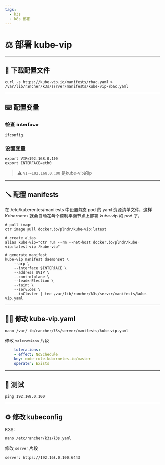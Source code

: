 ```yaml
---
tags:
  - k3s
  - k8s 部署
---
```


# ⚖️ 部署 kube-vip

---

## 📃 下载配置文件
```
curl -s https://kube-vip.io/manifests/rbac.yaml > /var/lib/rancher/k3s/server/manifests/kube-vip-rbac.yaml
```

---

## ⌨️ 配置变量

### 检查 interface
```
ifconfig 
```

### 设置变量

``` shell
export VIP=192.168.0.100
export INTERFACE=eth0
```
> ⚠️ ```VIP=192.168.0.100``` 是kube-vip的ip

---

## 🪛 配置 manifests
在 /etc/kuberentes/manifests 中设置静态 pod 的 yaml 资源清单文件，这样 Kubernetes 就会自动在每个控制平面节点上部署 kube-vip 的 pod 了。

``` shell
# pull image
ctr image pull docker.io/plndr/kube-vip:latest

# create alias
alias kube-vip="ctr run --rm --net-host docker.io/plndr/kube-vip:latest vip /kube-vip"

# generate manifest
kube-vip manifest daemonset \
    --arp \
    --interface $INTERFACE \
    --address $VIP \
    --controlplane \
    --leaderElection \
    --taint \
    --services \
    --inCluster | tee /var/lib/rancher/k3s/server/manifests/kube-vip.yaml
```

---

## 👩‍🔧 修改 kube-vip.yaml 

``` shell
nano /var/lib/rancher/k3s/server/manifests/kube-vip.yaml
```

修改 ```tolerations``` 片段

``` yaml
    tolerations:
    - effect: NoSchedule
    key: node-role.kubernetes.io/master
    operator: Exists
```

---

## 🧪 测试 
```
ping 192.168.0.100
```

---

## ⚙️ 修改 kubeconfig

K3S: 
``` shell
nano /etc/rancher/k3s/k3s.yaml
```

修改 ```server``` 片段

```
server: https://192.168.0.100:6443
```


